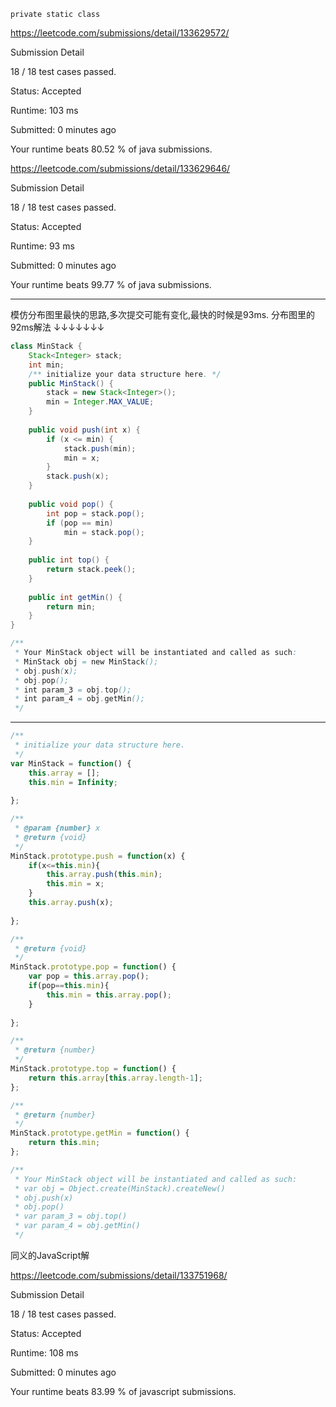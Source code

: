 `private static class`

https://leetcode.com/submissions/detail/133629572/


Submission Detail

18 / 18 test cases passed.

Status: Accepted

Runtime: 103 ms

Submitted: 0 minutes ago

Your runtime beats 80.52 % of java submissions.


https://leetcode.com/submissions/detail/133629646/

Submission Detail

18 / 18 test cases passed.

Status: Accepted

Runtime: 93 ms

Submitted: 0 minutes ago

Your runtime beats 99.77 % of java submissions.

***
模仿分布图里最快的思路,多次提交可能有变化,最快的时候是93ms.
分布图里的92ms解法
↓↓↓↓↓↓↓
```java
class MinStack {
    Stack<Integer> stack;
    int min;
    /** initialize your data structure here. */
    public MinStack() {
        stack = new Stack<Integer>();
        min = Integer.MAX_VALUE;
    }
    
    public void push(int x) {
        if (x <= min) {
            stack.push(min);
            min = x;
        }
        stack.push(x);
    }
    
    public void pop() {
        int pop = stack.pop();
        if (pop == min)
            min = stack.pop();
    }
    
    public int top() {
        return stack.peek();
    }
    
    public int getMin() {
        return min;
    }
}

/**
 * Your MinStack object will be instantiated and called as such:
 * MinStack obj = new MinStack();
 * obj.push(x);
 * obj.pop();
 * int param_3 = obj.top();
 * int param_4 = obj.getMin();
 */

```

***
```javascript
/**
 * initialize your data structure here.
 */
var MinStack = function() {
    this.array = [];
    this.min = Infinity;
    
};

/** 
 * @param {number} x
 * @return {void}
 */
MinStack.prototype.push = function(x) {
    if(x<=this.min){
        this.array.push(this.min);
        this.min = x;
    }
    this.array.push(x);
    
};

/**
 * @return {void}
 */
MinStack.prototype.pop = function() {
    var pop = this.array.pop();
    if(pop==this.min){
        this.min = this.array.pop();
    }
    
};

/**
 * @return {number}
 */
MinStack.prototype.top = function() {
    return this.array[this.array.length-1];
};

/**
 * @return {number}
 */
MinStack.prototype.getMin = function() {
    return this.min;
};

/** 
 * Your MinStack object will be instantiated and called as such:
 * var obj = Object.create(MinStack).createNew()
 * obj.push(x)
 * obj.pop()
 * var param_3 = obj.top()
 * var param_4 = obj.getMin()
 */

```
同义的JavaScript解

https://leetcode.com/submissions/detail/133751968/

Submission Detail

18 / 18 test cases passed.

Status: Accepted

Runtime: 108 ms

Submitted: 0 minutes ago

Your runtime beats 83.99 % of javascript submissions.


